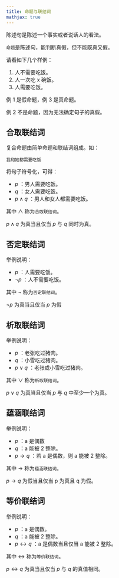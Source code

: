 ```yaml
---
title: 命题与联结词
mathjax: true
---
```


陈述句是陈述一个事实或者说话人的看法。

`命题`是陈述句，能判断真假，但不能既真又假。

请看如下几个样例：

1. 人不需要吃饭。
2. 人一次吃 x 碗饭。
3. 人需要吃饭。

例 1 是假命题，例 3 是真命题。

例 2 不是命题，因为无法确定句子的真假。

## 合取联结词

复合命题由简单命题和联结词组成。如：

```
我和她都需要吃饭
```

将句子符号化，可得：

- $p$ ：男人需要吃饭。
- $q$ ：女人需要吃饭。
- $p\land q$ ：男人和女人都需要吃饭。

其中 $\land$ 称为`合取联结词`。

$p \land q$ 为真当且仅当 $p$ 与 $q$ 同时为真。

## 否定联结词

举例说明：

- $p$ ：人需要吃饭。
- $\neg p$ ：人不需要吃饭。

其中 $\neg$ 称为`否定联结词`。

$\neg p$ 为真当且仅当 $p$ 为假

## 析取联结词

举例说明：

- $p$ ：老张吃过猪肉。
- $q$ ：小雪吃过猪肉。
- $p\lor q$ ：老张或小雪吃过猪肉。

其中 $\lor$ 称为`析取联结词`。

$p\lor q$ 为真当且仅当 $p$ 与 $q$ 中至少一个为真。

## 蕴涵联结词

举例说明：

- $p$ ：a 是偶数
- $q$ ：a 能被 2 整除。
- $p\rightarrow q$ ：若 a 是偶数，则 a 能被 2 整除。

其中 $\rightarrow$ 称为`蕴涵联结词`。

$p \rightarrow q$ 为假当且仅当 p 为真且 q 为假。

## 等价联结词

举例说明：

- $p$ ：a 是偶数。
- $q$ ：a 能被 2 整除。
- $p \leftrightarrow q$ ：a 是偶数当且仅当 a 能被 2 整除。

其中 $\leftrightarrow$ 称为`等价联结词`。

$p \leftrightarrow q$ 为真当且仅当 $p$ 与 $q$ 的真值相同。
